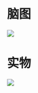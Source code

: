 # 脑图

<img src="https://img.skygard.cn/cargogogo.webp"/>

# 实物

<img src="https://img.skygard.cn/mmexport1650686453581.jpg"/>
